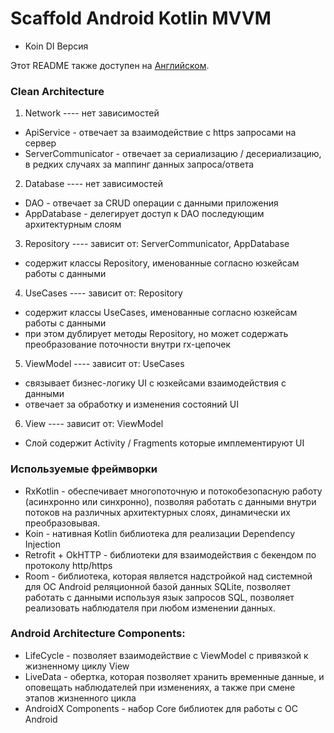 # Scaffold Android Kotlin MVVM
- Koin DI Версия

Этот README также доступен на <a href="https://git.obscura.llc/scaffold/android-kotlin-mvvm-koin/">Английском</a>.

### Clean Architecture

1) Network ---- нет зависимостей
- ApiService - отвечает за взаимодействие с https запросами на сервер
- ServerCommunicator - отвечает за сериализацию / десериализацию, в редких случаях за маппинг данных запроса/ответа

2) Database ---- нет зависимостей
- DAO - отвечает за CRUD операции с данными приложения
- AppDatabase - делегирует доступ к DAO последующим архитектурным слоям

3) Repository ---- зависит от: ServerCommunicator, AppDatabase
- содержит классы Repository, именованные согласно юзкейсам работы с данными

4) UseCases ---- зависит от: Repository
- содержит классы UseCases, именованные согласно юзкейсам работы с данными
- при этом дублирует методы Repository, но может содержать преобразование поточности внутри rx-цепочек

5) ViewModel ---- зависит от: UseCases
- связывает бизнес-логику UI с юзкейсами взаимодействия с данными
- отвечает за обработку и изменения состояний UI

6) View ---- зависит от: ViewModel
- Слой содержит Activity / Fragments которые имплементируют UI

### Используемые фреймворки
- RxKotlin - обеспечивает многопоточную и потокобезопасную работу (асинхронно или синхронно), позволяя работать с данными внутри потоков на различных архитектурных слоях, динамически их преобразовывая.
- Koin - нативная Kotlin библиотека для реализации Dependency Injection
- Retrofit + OkHTTP - библиотеки для взаимодействия с бекендом по протоколу http/https
- Room - библиотека, которая является надстройкой над системной для ОС Android реляционной базой данных SQLite, позволяет работать с данными используя язык запросов SQL, позволяет реализовать наблюдателя при любом изменении данных.

### Android Architecture Components:
- LifeCycle - позволяет взаимодействие с ViewModel с привязкой к жизненному циклу View
- LiveData - обертка, которая позволяет хранить временные данные, и оповещать наблюдателей при изменениях, а также при смене этапов жизненного цикла
- AndroidX Components - набор Core библиотек для работы с ОС Android
